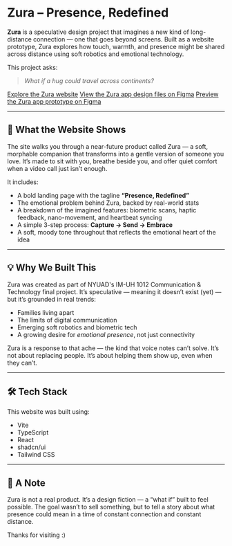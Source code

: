# Zura – Presence, Redefined

**Zura** is a speculative design project that imagines a new kind of long-distance connection — one that goes beyond screens. Built as a website prototype, Zura explores how touch, warmth, and presence might be shared across distance using soft robotics and emotional technology.

This project asks:  
> *What if a hug could travel across continents?*

[Explore the Zura website](https://zura-presence-portal.vercel.app/)
[View the Zura app design files on Figma](https://www.figma.com/design/oVoSqWWs58HTdY1wmCL7OF/ZURA?node-id=2-5&t=n1RBr8gC9f1xnPvn-0)
[Preview the Zura app prototype on Figma](https://www.figma.com/proto/oVoSqWWs58HTdY1wmCL7OF/ZURA?node-id=2-5&t=n1RBr8gC9f1xnPvn-0&scaling=min-zoom&content-scaling=fixed&page-id=0%3A1&starting-point-node-id=2%3A5)

---

## 🧩 What the Website Shows

The site walks you through a near-future product called Zura — a soft, morphable companion that transforms into a gentle version of someone you love. It’s made to sit with you, breathe beside you, and offer quiet comfort when a video call just isn’t enough.

It includes:

- A bold landing page with the tagline **“Presence, Redefined”**
- The emotional problem behind Zura, backed by real-world stats  
- A breakdown of the imagined features: biometric scans, haptic feedback, nano-movement, and heartbeat syncing  
- A simple 3-step process: **Capture → Send → Embrace**
- A soft, moody tone throughout that reflects the emotional heart of the idea

---

## 💡 Why We Built This

Zura was created as part of NYUAD's IM-UH 1012 Communication & Technology final project. It’s speculative — meaning it doesn’t exist (yet) — but it’s grounded in real trends:  
- Families living apart  
- The limits of digital communication  
- Emerging soft robotics and biometric tech  
- A growing desire for *emotional presence*, not just connectivity

Zura is a response to that ache — the kind that voice notes can’t solve. It’s not about replacing people. It’s about helping them show up, even when they can’t.

---

## 🛠 Tech Stack

This website was built using:

- Vite  
- TypeScript
- React
- shadcn/ui 
- Tailwind CSS 

---

## 📝 A Note

Zura is not a real product. It’s a design fiction — a “what if” built to feel possible. The goal wasn’t to sell something, but to tell a story about what presence could mean in a time of constant connection and constant distance.

Thanks for visiting :)

